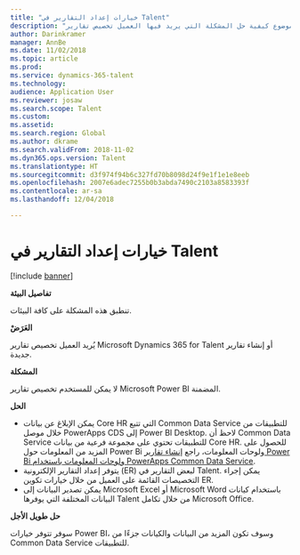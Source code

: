 ```yaml
---
title: "خيارات إعداد التقارير في Talent"
description: "يتناول هذا الموضوع كيفية حل المشكلة التي يريد فيها العميل تخصيص تقارير Microsoft Dynamics 365 for Talent أو إنشاء تقارير جديدة."
author: Darinkramer
manager: AnnBe
ms.date: 11/02/2018
ms.topic: article
ms.prod: 
ms.service: dynamics-365-talent
ms.technology: 
audience: Application User
ms.reviewer: josaw
ms.search.scope: Talent
ms.custom: 
ms.assetid: 
ms.search.region: Global
ms.author: dkrame
ms.search.validFrom: 2018-11-02
ms.dyn365.ops.version: Talent
ms.translationtype: HT
ms.sourcegitcommit: d3f974f94b6c327fd70b8098d24f9e1f1e1e8eeb
ms.openlocfilehash: 2007e6adec7255b0b3abda7490c2103a8583393f
ms.contentlocale: ar-sa
ms.lasthandoff: 12/04/2018

---
```


# <a name="reporting-options-in-talent"></a>خيارات إعداد التقارير في Talent

[!include [banner](includes/banner.md)]

**تفاصيل البيئة**

تنطبق هذه المشكلة على كافة البيئات.

**العَرَضْ**

يُريد العميل تخصيص تقارير Microsoft Dynamics 365 for Talent أو إنشاء تقارير جديدة.

**المشكلة**

لا يمكن للمستخدم تخصيص تقارير Microsoft Power BI المضمنة.

**الحل**

- يمكن الإبلاغ عن بيانات Core HR التي تتبع Common Data Service للتطبيقات من خلال موصل PowerApps CDS إلى Power BI Desktop. لاحظ أن Common Data Service للتطبيقات تحتوي على مجموعة فرعية من بيانات Core HR. للحصول على المزيد من المعلومات حول Power Bi ولوحات المعلومات، راجع [إنشاء تقارير Power Bi ولوحات المعلومات باستخدام PowerApps Common Data Service](https://powerapps.microsoft.com/en-us/blog/cdsconnectortopowerbi).
- يتوفر إعداد التقارير الإلكترونية (ER) لبعض التقارير في Talent. يمكن إجراء التخصيصات القائمة على العميل من خلال خيارات تكوين ER.
- يمكن تصدير البيانات إلى  Microsoft Excel أو Microsoft Word باستخدام كيانات البيانات المختلفة التي يوفرها Talent من خلال تكامل Microsoft Office.

**حل طويل الأجل**

سوفر تتوفر خيارات Power BI، وسوف تكون المزيد من البيانات والكيانات جزءًا من Common Data Service للتطبيقات.

